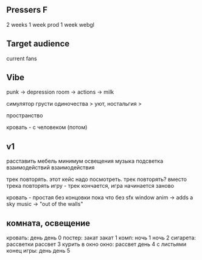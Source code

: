 ## Pressers F

2 weeks
1 week prod
1 week webgl

## Target audience
current fans

## Vibe
punk -> depression
room -> actions -> milk

симулятор грусти одиночества > 
уют, ностальгия > 

пространство

кровать - с человеком (потом)

## v1
расставить мебель
минимум освещения
музыка
подсветка взаимодействий
взаимодействия

трек повторять. этот кейс надо посмотреть.
трек повторять? вместо трека повторять игру - трек кончается, игра начинается заново

кровать - простая
без концовки
пока что без sfx
window anim -> adds a sky
music -> "out of the walls"

## комната, освещение
кровать:		день		день	0
постер:			закат		закат	1
комп:			ночь 1		ночь	2
сигарета:		рассветки	рассвет	3
	курить в окно
окно:			рассвет		день	4
	с листьями
конец игры:		день		день	5


